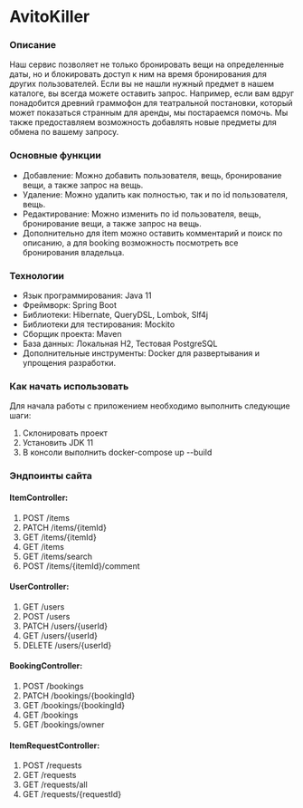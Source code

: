 # AvitoKiller

### Описание

Наш сервис позволяет не только бронировать вещи на определенные даты, но и блокировать доступ к ним на время бронирования для других пользователей. Если вы не нашли нужный предмет в нашем каталоге, вы всегда можете оставить запрос. Например, если вам вдруг понадобится древний граммофон для театральной постановки, который может показаться странным для аренды, мы постараемся помочь. Мы также предоставляем возможность добавлять новые предметы для обмена по вашему запросу.

### Основные функции

- Добавление: Можно добавить пользователя, вещь, бронирование вещи, а также запрос на вещь.
- Удаление: Можно удалить как полностью, так и по id пользователя, вещь.
- Редактирование: Можно изменить по id пользователя, вещь, бронирование вещи, а также запрос на вещь.
- Дополнительно для item можно оставить комментарий и поиск по описанию, а для booking возможность посмотреть все бронирования владельца.

### Технологии

- Язык программирования: Java 11
- Фреймворк: Spring Boot
- Библиотеки: Hibernate, QueryDSL, Lombok, Slf4j
- Библиотеки для тестирования: Mockito
- Сборщик проекта: Maven
- База данных: Локальная H2, Тестовая PostgreSQL
- Дополнительные инструменты: Docker для развертывания и упрощения разработки.

### Как начать использовать

Для начала работы с приложением необходимо выполнить следующие шаги:
1. Склонировать проект
2. Установить JDK 11
3. В консоли выполнить docker-compose up --build

### Эндпоинты сайта

#### ItemController:
1. POST /items
2. PATCH /items/{itemId}
3. GET /items/{itemId}
4. GET /items
5. GET /items/search
6. POST /items/{itemId}/comment

#### UserController:
1. GET /users
2. POST /users
3. PATCH /users/{userId}
4. GET /users/{userId}
5. DELETE /users/{userId}

#### BookingController:
1. POST /bookings
2. PATCH /bookings/{bookingId}
3. GET /bookings/{bookingId}
4. GET /bookings
5. GET /bookings/owner

#### ItemRequestController:
1. POST /requests
2. GET /requests
3. GET /requests/all
4. GET /requests/{requestId}
